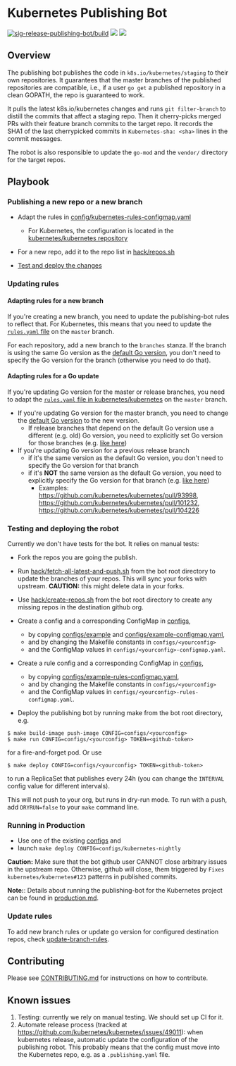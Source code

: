 # Kubernetes Publishing Bot

[![sig-release-publishing-bot/build](https://testgrid.k8s.io/q/summary/sig-release-publishing-bot/build/tests_status?style=svg)](https://testgrid.k8s.io/sig-release-publishing-bot#build)
[![](https://img.shields.io/uptimerobot/status/m779759348-04b1f4fd3bb5ce4a810670d2.svg?label=bot)](https://stats.uptimerobot.com/wm4Dyt8kY)
[![](https://img.shields.io/uptimerobot/status/m779759340-0a6b2cb6fee352e75f58ba16.svg?label=last%20publishing%20run)](https://github.com/kubernetes/kubernetes/issues/56876)

## Overview

The publishing bot publishes the code in `k8s.io/kubernetes/staging` to their own repositories. It guarantees that the master branches of the published repositories are compatible, i.e., if a user `go get` a published repository in a clean GOPATH, the repo is guaranteed to work.

It pulls the latest k8s.io/kubernetes changes and runs `git filter-branch` to distill the commits that affect a staging repo. Then it cherry-picks merged PRs with their feature branch commits to the target repo. It records the SHA1 of the last cherrypicked commits in `Kubernetes-sha: <sha>` lines in the commit messages.

The robot is also responsible to update the `go-mod` and the `vendor/` directory for the target repos.

## Playbook

### Publishing a new repo or a new branch

* Adapt the rules in [config/kubernetes-rules-configmap.yaml](configs/kubernetes-rules-configmap.yaml)
  * For Kubernetes, the configuration is located in the [kubernetes/kubernetes repository](https://github.com/kubernetes/kubernetes/blob/master/staging/publishing/rules.yaml)

* For a new repo, add it to the repo list in [hack/repos.sh](hack/repos.sh)

* [Test and deploy the changes](#testing-and-deploying-the-robot)

### Updating rules

#### Adapting rules for a new branch

If you're creating a new branch, you need to update the publishing-bot rules to reflect that. For Kubernetes, this means that you need to update the [`rules.yaml` file](https://github.com/kubernetes/kubernetes/blob/master/staging/publishing/rules.yaml) on the `master` branch.

For each repository, add a new branch to the `branches` stanza. If the branch is using the same Go version as the [default Go version](https://github.com/kubernetes/kubernetes/blob/489fb9bee3f626b3eeb120a5af89ad8c2b2f1c20/staging/publishing/rules.yaml#L10), you don't need to specify the Go version for the branch (otherwise you need to do that).

#### Adapting rules for a Go update

If you're updating Go version for the master or release branches, you need to adapt the [`rules.yaml` file in kubernetes/kubernetes](https://github.com/kubernetes/kubernetes/blob/master/staging/publishing/rules.yaml) on the `master` branch.

* If you're updating Go version for the master branch, you need to change the [default Go version](https://github.com/kubernetes/kubernetes/blob/489fb9bee3f626b3eeb120a5af89ad8c2b2f1c20/staging/publishing/rules.yaml#L10) to the new version.
  * If release branches that depend on the default Go version use a different (e.g. old) Go version, you need to explicitly set Go version for those branches (e.g. [like here](https://github.com/kubernetes/kubernetes/blob/489fb9bee3f626b3eeb120a5af89ad8c2b2f1c20/staging/publishing/rules.yaml#L37))
* If you're updating Go version for a previous release branch
  * if it's the same version as the default Go version, you don't need to specify the Go version for that branch
  * if it's **NOT** the same version as the default Go version, you need to explicitly specify the Go version for that branch (e.g. [like here](https://github.com/kubernetes/kubernetes/blob/489fb9bee3f626b3eeb120a5af89ad8c2b2f1c20/staging/publishing/rules.yaml#L37))
    * Examples: https://github.com/kubernetes/kubernetes/pull/93998, https://github.com/kubernetes/kubernetes/pull/101232, https://github.com/kubernetes/kubernetes/pull/104226

### Testing and deploying the robot

Currently we don't have tests for the bot. It relies on manual tests:

* Fork the repos you are going the publish.
* Run [hack/fetch-all-latest-and-push.sh](hack/fetch-all-latest-and-push.sh) from the bot root directory to update the branches of your repos. This will sync your forks with upstream. **CAUTION:** this might delete data in your forks.
* Use [hack/create-repos.sh](hack/create-repos.sh) from the bot root directory to create any missing repos in the destination github org.

* Create a config and a corresponding ConfigMap in [configs](configs),
  - by copying [configs/example](configs/example) and [configs/example-configmap.yaml](configs/example-configmap.yaml),
  - and by changing the Makefile constants in `configs/<yourconfig>`
  - and the ConfigMap values in  `configs/<yourconfig>-configmap.yaml`.

* Create a rule config and a corresponding ConfigMap in [configs](configs),
  - by copying [configs/example-rules-configmap.yaml](configs/example-rules-configmap.yaml),
  - and by changing the Makefile constants in `configs/<yourconfig>`
  - and the ConfigMap values in  `configs/<yourconfig>-rules-configmap.yaml`.

* Deploy the publishing bot by running make from the bot root directory, e.g.

```shell
$ make build-image push-image CONFIG=configs/<yourconfig>
$ make run CONFIG=configs/<yourconfig> TOKEN=<github-token>
```

  for a fire-and-forget pod. Or use

```shell
$ make deploy CONFIG=configs/<yourconfig> TOKEN=<github-token>
```

  to run a ReplicaSet that publishes every 24h (you can change the `INTERVAL` config value for different intervals).

This will not push to your org, but runs in dry-run mode. To run with a push, add `DRYRUN=false` to your `make` command line.

### Running in Production

* Use one of the existing [configs](configs) and
* launch `make deploy CONFIG=configs/kubernetes-nightly`

**Caution:** Make sure that the bot github user CANNOT close arbitrary issues in the upstream repo. Otherwise, github will close, them triggered by `Fixes kubernetes/kubernetes#123` patterns in published commits.

**Note:**: Details about running the publishing-bot for the Kubernetes project can be found in [production.md](production.md).


### Update rules

To add new branch rules or update go version for configured destination repos, check [update-branch-rules](cmd/update-rules/README.md).

## Contributing

Please see [CONTRIBUTING.md](CONTRIBUTING.md) for instructions on how to contribute.

## Known issues

1. Testing: currently we rely on manual testing. We should set up CI for it.
2. Automate release process (tracked at https://github.com/kubernetes/kubernetes/issues/49011): when kubernetes release, automatic update the configuration of the publishing robot. This probably means that the config must move into the Kubernetes repo, e.g. as a `.publishing.yaml` file.
